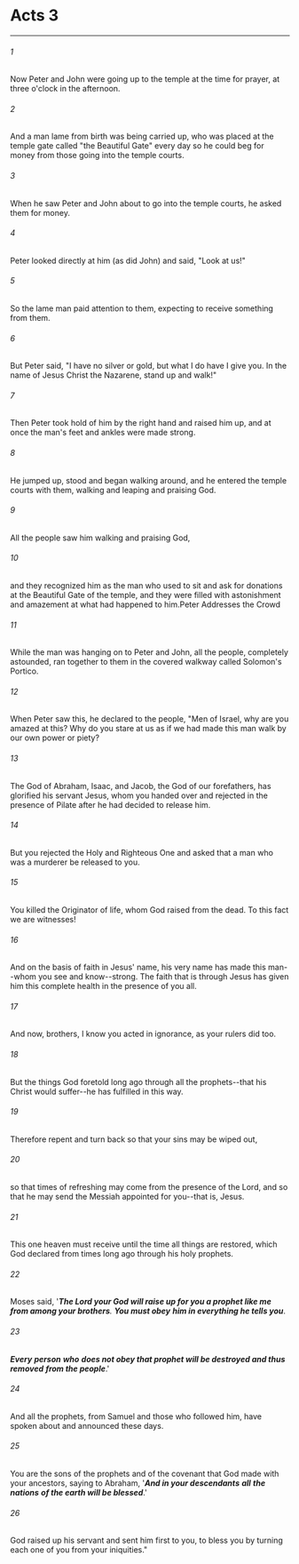# Acts 3
***



###### 1 
Now Peter and John were going up to the temple at the time for prayer, at three o'clock in the afternoon. 

###### 2 
And a man lame from birth was being carried up, who was placed at the temple gate called "the Beautiful Gate" every day so he could beg for money from those going into the temple courts. 

###### 3 
When he saw Peter and John about to go into the temple courts, he asked them for money. 

###### 4 
Peter looked directly at him (as did John) and said, "Look at us!" 

###### 5 
So the lame man paid attention to them, expecting to receive something from them. 

###### 6 
But Peter said, "I have no silver or gold, but what I do have I give you. In the name of Jesus Christ the Nazarene, stand up and walk!" 

###### 7 
Then Peter took hold of him by the right hand and raised him up, and at once the man's feet and ankles were made strong. 

###### 8 
He jumped up, stood and began walking around, and he entered the temple courts with them, walking and leaping and praising God. 

###### 9 
All the people saw him walking and praising God, 

###### 10 
and they recognized him as the man who used to sit and ask for donations at the Beautiful Gate of the temple, and they were filled with astonishment and amazement at what had happened to him.Peter Addresses the Crowd 

###### 11 
While the man was hanging on to Peter and John, all the people, completely astounded, ran together to them in the covered walkway called Solomon's Portico. 

###### 12 
When Peter saw this, he declared to the people, "Men of Israel, why are you amazed at this? Why do you stare at us as if we had made this man walk by our own power or piety? 

###### 13 
The God of Abraham, Isaac, and Jacob, the God of our forefathers, has glorified his servant Jesus, whom you handed over and rejected in the presence of Pilate after he had decided to release him. 

###### 14 
But you rejected the Holy and Righteous One and asked that a man who was a murderer be released to you. 

###### 15 
You killed the Originator of life, whom God raised from the dead. To this fact we are witnesses! 

###### 16 
And on the basis of faith in Jesus' name, his very name has made this man--whom you see and know--strong. The faith that is through Jesus has given him this complete health in the presence of you all. 

###### 17 
And now, brothers, I know you acted in ignorance, as your rulers did too. 

###### 18 
But the things God foretold long ago through all the prophets--that his Christ would suffer--he has fulfilled in this way. 

###### 19 
Therefore repent and turn back so that your sins may be wiped out, 

###### 20 
so that times of refreshing may come from the presence of the Lord, and so that he may send the Messiah appointed for you--that is, Jesus. 

###### 21 
This one heaven must receive until the time all things are restored, which God declared from times long ago through his holy prophets. 

###### 22 
Moses said, '_**The Lord your God will raise up for you a prophet like me from among your brothers**. **You must obey**_ **_him in everything he tells you_**. 

###### 23 
**_Every_** **_person_** **_who_** **_does not obey that prophet will be destroyed and thus removed_** **_from the people_**.' 

###### 24 
And all the prophets, from Samuel and those who followed him, have spoken about and announced these days. 

###### 25 
You are the sons of the prophets and of the covenant that God made with your ancestors, saying to Abraham, '**_And in your descendants_** **_all_** **_the nations_** **_of the earth will be blessed_**.' 

###### 26 
God raised up his servant and sent him first to you, to bless you by turning each one of you from your iniquities."
